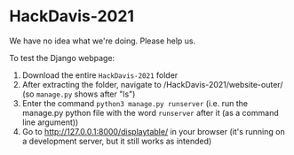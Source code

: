 # HackDavis-2021

We have no idea what we're doing. Please help us.

To test the Django webpage: 

1. Download the entire `HackDavis-2021` folder
2. After extracting the folder, navigate to /HackDavis-2021/website-outer/ (so `manage.py` shows after "ls")
3. Enter the command `python3 manage.py runserver` (i.e. run the manage.py python file with the word `runserver` after it (as a command line argument))
4. Go to http://127.0.0.1:8000/displaytable/ in your browser (it's running on a development server, but it still works as intended)
